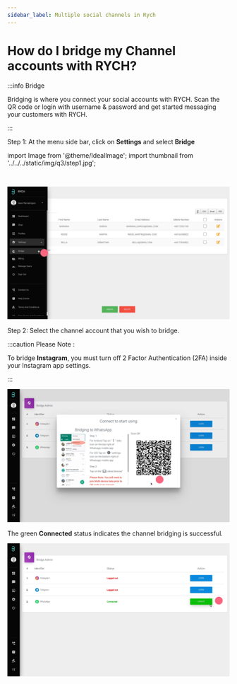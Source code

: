 ```yaml
---
sidebar_label: Multiple social channels in Rych
---
```


# How do I bridge my Channel accounts with RYCH?

:::info Bridge

Bridging is where you connect your social accounts with RYCH. Scan the QR code or login with username & password and get started messaging your customers with RYCH.

:::

Step 1: At the menu side bar, click on **Settings** and select **Bridge** 

import Image from '@theme/IdealImage';
import thumbnail from '../../../static/img/q3/step1.jpg';

<Image img={thumbnail} />
<Image img={require('../../../static/img/q3/step1.jpg')} />



![image info](../../../static/img/q3/step1.jpg)

Step 2: Select the channel account that you wish to bridge.

:::caution Please Note :

 To bridge **Instagram**, you must turn off 2 Factor Authentication (2FA) inside your Instagram app settings.

:::

![image info](../../../static/img/q3/step2.jpg)

The green **Connected** status indicates the channel bridging is successful.

![image info](../../../static/img/q3/step3.jpg)

